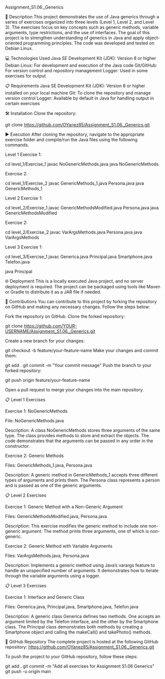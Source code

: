 Assignment_S1.06._Generics

📄 Description
This project demonstrates the use of Java generics through a series of exercises organized into three levels (Level 1, Level 2, and Level 3). The exercises focus on key concepts such as generic methods, variable arguments, type restrictions, and the use of interfaces. The goal of this project is to strengthen understanding of generics in Java and apply object-oriented programming principles. The code was developed and tested on Debian Linux.

💻 Technologies Used
Java SE Development Kit (JDK): Version 8 or higher
Debian Linux: For development and execution of the Java code
Git/GitHub: For version control and repository management
Logger: Used in some exercises for output

📋 Requirements
Java SE Development Kit (JDK): Version 8 or higher installed on your local machine
Git: To clone the repository and manage version control
Logger: Available by default in Java for handling output in certain exercises

🛠️ Installation
Clone the repository:

git clone https://github.com/OYanez85/Assignment_S1.06._Generics.git

▶️ Execution
After cloning the repository, navigate to the appropriate exercise folder and compile/run the Java files using the following commands.

Level 1
Exercise 1:

cd level_1/Exercise_1
javac NoGenericMethods.java
java NoGenericMethods

Exercise 2:

cd level_1/Exercise_2
javac GenericMethods_1.java Persona.java
java GenericMethods_1

Level 2
Exercise 1:

cd level_2/Exercise_1
javac GenericMethodsModified.java Persona.java
java GenericMethodsModified

Exercise 2:

cd level_2/Exercise_2
javac VarArgsMethods.java Persona.java
java VarArgsMethods

Level 3
Exercise 1:

cd level_3/Exercise_1
javac Generica.java Principal.java Smartphone.java Telefon.java

java Principal

🌐 Deployment
This is a locally executed Java project, and no server deployment is required. The project can be packaged using tools like Maven or Gradle to distribute it as a JAR file if needed.

🤝 Contributions
You can contribute to this project by forking the repository on GitHub and making any necessary changes. Follow the steps below:

Fork the repository on GitHub.
Clone the forked repository:

git clone https://github.com/YOUR-USERNAME/Assignment_S1.06._Generics.git

Create a new branch for your changes:

git checkout -b feature/your-feature-name
Make your changes and commit them:

git add .
git commit -m "Your commit message"
Push the branch to your forked repository:

git push origin feature/your-feature-name

Open a pull request to merge your changes into the main repository.

📋 Level 1 Exercises

Exercise 1: NoGenericMethods

File: NoGenericMethods.java

Description: A class NoGenericMethods stores three arguments of the same type. The class provides methods to store and extract the objects. The code demonstrates that the arguments can be passed in any order in the constructor.

Exercise 2: Generic Methods

Files: GenericMethods_1.java, Persona.java

Description: A generic method in GenericMethods_1 accepts three different types of arguments and prints them. The Persona class represents a person and is passed as one of the generic arguments.

📋 Level 2 Exercises

Exercise 1: Generic Method with a Non-Generic Argument

Files: GenericMethodsModified.java, Persona.java

Description: This exercise modifies the generic method to include one non-generic argument. The method prints three arguments, one of which is non-generic.

Exercise 2: Generic Method with Variable Arguments

Files: VarArgsMethods.java, Persona.java

Description: Implements a generic method using Java’s varargs feature to handle an unspecified number of arguments. It demonstrates how to iterate through the variable arguments using a logger.

📋 Level 3 Exercises

Exercise 1: Interface and Generic Class

Files: Generica.java, Principal.java, Smartphone.java, Telefon.java

Description: A generic class Generica defines two methods. One accepts an argument limited by the Telefon interface, and the other by the Smartphone class. The Principal class demonstrates both methods by creating a Smartphone object and calling the makeCall() and takePhoto() methods.

📄 GitHub Repository
The complete project is hosted at the following GitHub repository: https://github.com/OYanez85/Assignment_S1.06._Generics.git

To push the project to your GitHub repository, follow these steps:

git add .
git commit -m "Add all exercises for Assignment S1.06 Generics"
git push -u origin main
